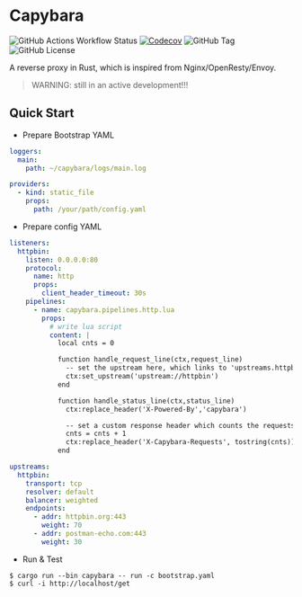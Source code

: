 # Capybara

![GitHub Actions Workflow Status](https://img.shields.io/github/actions/workflow/status/jjeffcaii/capybara/rust.yml)
[![Codecov](https://img.shields.io/codecov/c/github/jjeffcaii/capybara)](https://app.codecov.io/gh/jjeffcaii/capybara)
![GitHub Tag](https://img.shields.io/github/v/tag/jjeffcaii/capybara)
![GitHub License](https://img.shields.io/github/license/jjeffcaii/capybara)

A reverse proxy in Rust, which is inspired from Nginx/OpenResty/Envoy.

> WARNING: still in an active development!!!

## Quick Start

- Prepare Bootstrap YAML

```yaml
loggers:
  main:
    path: ~/capybara/logs/main.log

providers:
  - kind: static_file
    props:
      path: /your/path/config.yaml
```

- Prepare config YAML

```yaml
listeners:
  httpbin:
    listen: 0.0.0.0:80
    protocol:
      name: http
      props:
        client_header_timeout: 30s
    pipelines:
      - name: capybara.pipelines.http.lua
        props:
          # write lua script
          content: |
            local cnts = 0

            function handle_request_line(ctx,request_line)
              -- set the upstream here, which links to 'upstreams.httpbin':
              ctx:set_upstream('upstream://httpbin')
            end

            function handle_status_line(ctx,status_line)
              ctx:replace_header('X-Powered-By','capybara')

              -- set a custom response header which counts the requests:
              cnts = cnts + 1
              ctx:replace_header('X-Capybara-Requests', tostring(cnts))
            end

upstreams:
  httpbin:
    transport: tcp
    resolver: default
    balancer: weighted
    endpoints:
      - addr: httpbin.org:443
        weight: 70
      - addr: postman-echo.com:443
        weight: 30

```

- Run & Test

```shell
$ cargo run --bin capybara -- run -c bootstrap.yaml
$ curl -i http://localhost/get
```
